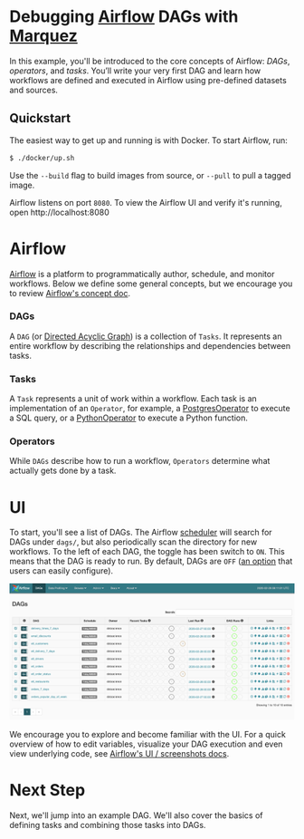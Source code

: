# Debugging [Airflow](https://airflow.apache.org) DAGs with [Marquez](https://marquezproject.github.io/marquez)

In this example, you'll be introduced to the core concepts of Airflow: _DAGs_, _operators_, and _tasks_. You’ll write your very first DAG and learn how workflows are defined and executed in Airflow using pre-defined datasets and sources.

## Quickstart

The easiest way to get up and running is with Docker. To start Airflow, run:

```bash
$ ./docker/up.sh
```

Use the `--build` flag to build images from source, or `--pull` to pull a tagged image.

Airflow listens on port `8080`. To view the Airflow UI and verify it's running, open http://localhost:8080

# Airflow

[Airflow](https://airflow.apache.org) is a platform to programmatically author, schedule, and monitor workflows. Below we define some general concepts, but we encourage you to review [Airflow's concept doc](https://airflow.apache.org/docs/stable/concepts.html). 

### DAGs

A `DAG` (or [Directed Acyclic Graph](https://en.wikipedia.org/wiki/Directed_acyclic_graph)) is a collection of `Tasks`. It represents an entire workflow by describing the relationships and dependencies between tasks.

### Tasks

A `Task` represents a unit of work within a workflow. Each task is an implementation of an `Operator`, for example, a [PostgresOperator](https://airflow.apache.org/docs/stable/_api/airflow/operators/postgres_operator/index.html#airflow.operators.postgres_operator.PostgresOperator) to execute a SQL query, or a [PythonOperator](https://airflow.apache.org/docs/stable/_api/airflow/operators/python_operator/index.html#airflow.operators.python_operator.PythonOperator) to execute a Python function.

### Operators

While `DAGs` describe how to run a workflow, `Operators` determine what actually gets done by a task.

# UI

To start, you'll see a list of DAGs. The Airflow [scheduler](https://airflow.apache.org/docs/stable/scheduler.html) will search for DAGs under `dags/`, but also periodically scan the directory for new workflows. To the left of each DAG, the toggle has been switch to `ON`. This means that the DAG is ready to run. By default, DAGs are `OFF` ([an option](https://github.com/apache/airflow/blob/master/airflow/config_templates/default_airflow.cfg#L111) that users can easily configure).

![](./docs/dag-view.png)

We encourage you to explore and become familiar with the UI. For a quick overview of how to edit variables, visualize your DAG execution and even  view underlying code, see [Airflow's UI / screenshots docs](https://airflow.apache.org/docs/stable/ui.html).

# Next Step

Next, we'll jump into an example DAG. We'll also cover the basics of defining tasks and combining those tasks into DAGs.

